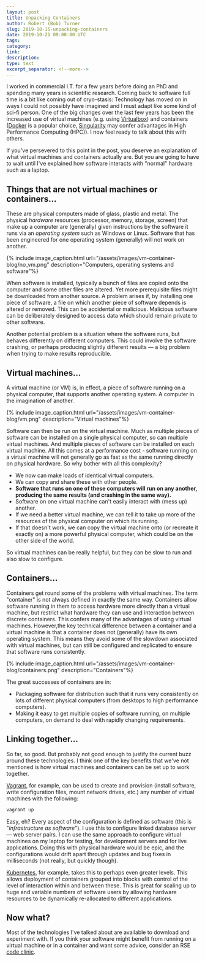 ```yaml
---
layout: post
title: Unpacking Containers
author: Robert (Bob) Turner
slug: 2019-10-15-unpacking-containers
date: 2019-10-21 09:00:00 UTC
tags:
category:
link:
description:
type: text
excerpt_separator: <!--more-->
---
```


I worked in commercial I.T. for a few years before doing an PhD and spending many years in scientific research. Coming back to software full time is a bit like coming out of cryo-stasis: Technology has moved on in ways I could not possibly have imagined and I must adapt like some kind of sci-fi person. One of the big changes over the last few years has been the increased use of virtual machines (e.g. using [Virtualbox](https://www.virtualbox.org)) and containers ([Docker](https://www.docker.com/) is a popular choice, [Singularity](https://sylabs.io/) may confer advantages in High Performance Computing (HPC)). I now feel ready to talk about this with others.

<!--more-->

If you've persevered to this point in the post, you deserve an explanation of what virtual machines and containers actually are. But you are going to have to wait until I've explained how software interacts with "normal" hardware such as a laptop.

## Things that are not virtual machines or containers...

These are physical computers made of glass, plastic and metal. The physical *hardware* resources (processor, memory, storage, screen) that make up a computer are (generally) given instructions by the software it runs via an *operating system* such as Windows or Linux. Software that has been engineered for one operating system (generally) will not work on another.

{% include image_caption.html url="/assets/images/vm-container-blog/no_vm.png" description="Computers, operating systems and software"%}

When software is installed, typically a bunch of files are copied onto the computer and some other files are altered. Yet more prerequisite files might be downloaded from another source. A problem arises if, by installing one piece of software, a file on which another piece of software depends is altered or removed. This can be accidental or malicious. Malicious software can be deliberately designed to access data which should remain private to other software.

Another potential problem is a situation where the software runs, but behaves differently on different computers. This could involve the software crashing, or perhaps producing slightly different results — a big problem when trying to make results reproducible.

## Virtual machines...

A virtual machine (or VM) is, in effect, a piece of software running on a physical computer, that supports another operating system. A computer in the imagination of another.

{% include image_caption.html url="/assets/images/vm-container-blog/vm.png" description="Virtual machines"%}

Software can then be run on the virtual machine. Much as multiple pieces of software can be installed on a single physical computer, so can multiple virtual machines. And multiple pieces of software can be installed on each virtual machine. All this comes at a performance cost - software running on a virtual machine will not generally go as fast as the same running directly on physical hardware. So why bother with all this complexity?

- We now can make loads of identical virtual computers.
- We can copy and share these with other people.
- **Software that runs on one of these computers will run on any another, producing the same results (and crashing in the same way).**
- Software on one virtual machine can't easily interact with (mess up) another.
- If we need a better virtual machine, we can tell it to take up more of the resources of the physical computer on which its running.
- If that doesn't work, we can copy the virtual machine onto (or recreate it exactly on) a more powerful physical computer, which could be on the other side of the world.

So virtual machines can be really helpful, but they can be slow to run and also slow to configure.

## Containers...

Containers get round some of the problems with virtual machines. The term "container" is not always defined in exactly the same way. Containers allow software running in them to access hardware more directly than a virtual machine, but restrict what hardware they can use and interaction between discrete containers. This confers many of the advantages of using virtual machines. However,the key technical difference between a container and a virtual machine is that a container does not (generally) have its own operating system. This means they avoid some of the slowdown associated with virtual machines, but can still be configured and replicated to ensure that software runs consistently.

{% include image_caption.html url="/assets/images/vm-container-blog/containers.png" description="Containers"%}

The great successes of containers are in:

- Packaging software for distribution such that it runs very consistently on lots of different physical computers (from desktops to high performance computers).
- Making it easy to get multiple copies of software running, on multiple computers, on demand to deal with rapidly changing requirements.

## Linking together...

So far, so good. But probably not good enough to justify the current buzz around these technologies. I think one of the key benefits that we've not mentioned is how virtual machines and containers can be set up to work together.

[Vagrant](https://www.vagrantup.com/), for example, can be used to create and provision (install software, write configuration files, mount network drives, etc.) any number of virtual machines with the following:

```sh
vagrant up
```

Easy, eh? Every aspect of the configuration is defined as software (this is "*infrastructure as software*"). I use this to configure linked database server — web server pairs. I can use the same approach to configure virtual machines on my laptop for testing, for development servers and for live applications. Doing this with physical hardware would be epic, and the configurations would drift apart through updates and bug fixes in milliseconds (not really, but quickly though).

[Kubernetes](https://kubernetes.io/), for example, takes this to perhaps even greater levels. This allows deployment of containers grouped into blocks with control of the level of interaction within and between these. This is great for scaling up to huge and variable numbers of software users by allowing hardware resources to be dynamically re-allocated to different applications.

## Now what?

Most of the technologies I've talked about are available to download and experiment with. If you think your software might benefit from running on a virtual machine or in a container and want some advice, consider an RSE [code clinic](https://rse.shef.ac.uk/support/code-clinic/).